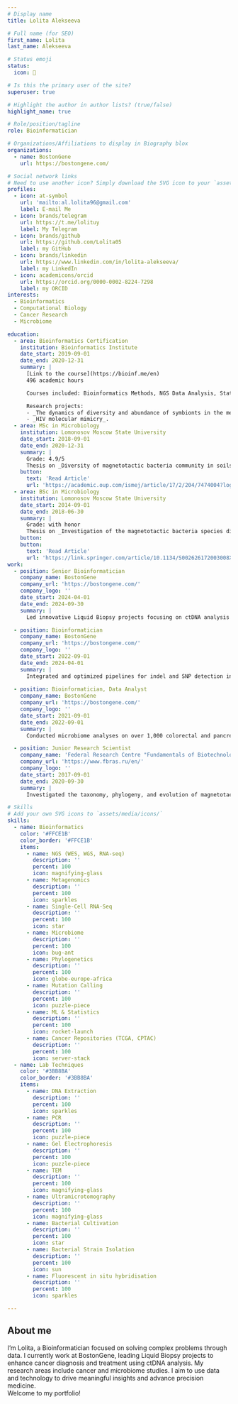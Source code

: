 ```yaml
---
# Display name
title: Lolita Alekseeva

# Full name (for SEO)
first_name: Lolita
last_name: Alekseeva

# Status emoji
status:
  icon: 🍵

# Is this the primary user of the site?
superuser: true

# Highlight the author in author lists? (true/false)
highlight_name: true

# Role/position/tagline
role: Bioinformatician

# Organizations/Affiliations to display in Biography blox
organizations:
  - name: BostonGene
    url: https://bostongene.com/

# Social network links
# Need to use another icon? Simply download the SVG icon to your `assets/media/icons/` folder.
profiles:
  - icon: at-symbol
    url: 'mailto:al.lolita96@gmail.com'
    label: E-mail Me
  - icon: brands/telegram
    url: https://t.me/lolituy
    label: My Telegram
  - icon: brands/github
    url: https://github.com/Lolita05
    label: my GitHub
  - icon: brands/linkedin
    url: https://www.linkedin.com/in/lolita-alekseeva/
    label: my LinkedIn
  - icon: academicons/orcid
    url: https://orcid.org/0000-0002-8224-7298
    label: my ORCID
interests:
  - Bioinformatics
  - Computational Biology
  - Cancer Research
  - Microbiome

education:
  - area: Bioinformatics Certification
    institution: Bioinformatics Institute
    date_start: 2019-09-01
    date_end: 2020-12-31
    summary: |
      [Link to the course](https://bioinf.me/en)  
      496 academic hours

      Courses included: Bioinformatics Methods, NGS Data Analysis, Statistics in R, Programming in Python, Discrete Mathematics, Introduction to Machine Learning, Proteomics, Immunogenomics, Gene Expression Analysis (e.g. Single-Cell RNA-Seq), Comparative Genomics of Prokaryotes

      Research projects: 
      - _The dynamics of diversity and abundance of symbionts in the metatranscriptome_.
      - _HIV molecular mimicry_.
  - area: MSc in Microbiology
    institution: Lomonosov Moscow State University
    date_start: 2018-09-01
    date_end: 2020-12-31
    summary: |
      Grade: 4.9/5  
      Thesis on _Diversity of magnetotactic bacteria community in soils_. Part of work presented in article [Recovery and genome reconstruction of novel magnetotactic Elusimicrobiota from bog soils](https://academic.oup.com/ismej/article/17/2/204/7474004?login=false).
    button:
      text: 'Read Article'
      url: 'https://academic.oup.com/ismej/article/17/2/204/7474004?login=false'
  - area: BSc in Microbiology
    institution: Lomonosov Moscow State University
    date_start: 2014-09-01
    date_end: 2018-06-30
    summary: |
      Grade: with honor  
      Thesis on _Investigation of the magnetotactic bacteria species diversity in soil microbial communities using the developed universal primer system_. Part of work presented in article [Biodiversity of Magnetotactic Bacteria in the Freshwater Lake Beloe Bordukovskoe, Russia](https://link.springer.com/article/10.1134/S002626172003008X).
    button:
    button:
      text: 'Read Article'
      url: 'https://link.springer.com/article/10.1134/S002626172003008X'
work:
  - position: Senior Bioinformatician
    company_name: BostonGene
    company_url: 'https://bostongene.com/'
    company_logo: ''
    date_start: 2024-04-01
    date_end: 2024-09-30
    summary: |
      Led innovative Liquid Biopsy projects focusing on ctDNA analysis for solid tumors and lymphomas. Developed automated pipelines and validation workflows using Python, Nextflow, and CWL to improve diagnostic precision and regulatory compliance.

  - position: Bioinformatician
    company_name: BostonGene
    company_url: 'https://bostongene.com/'
    company_logo: ''
    date_start: 2022-09-01
    date_end: 2024-04-01
    summary: |
      Integrated and optimized pipelines for indel and SNP detection in ctDNA and WES data. Authored detailed SOPs and contributed to CLIA certification through rigorous validation and testing.
      
  - position: Bioinformatician, Data Analyst
    company_name: BostonGene
    company_url: 'https://bostongene.com/'
    company_logo: ''
    date_start: 2021-09-01
    date_end: 2022-09-01
    summary: |
      Conducted microbiome analyses on over 1,000 colorectal and pancreatic cancer cases using data from TCGA, CPTAC, and proprietary sources. Enhanced machine learning models for bacterial classification and developed specialized pipelines for detecting bacterial transcripts in RNA-seq data.

  - position: Junior Research Scientist
    company_name: 'Federal Research Centre "Fundamentals of Biotechnology" of the Russian Academy of Sciences'
    company_url: 'https://www.fbras.ru/en/'
    company_logo: ''
    date_start: 2017-09-01
    date_end: 2020-09-30
    summary: |
      Investigated the taxonomy, phylogeny, and evolution of magnetotactic bacteria in environmental samples using metagenomic workflows (NGS data, taxonomic classification systems) and large-scale sequence database retrieval (NCBI, JGI/IMG).

# Skills
# Add your own SVG icons to `assets/media/icons/`
skills:
  - name: Bioinformatics
    color: '#FFCE1B'
    color_border: '#FFCE1B'
    items:
      - name: NGS (WES, WGS, RNA-seq)
        description: ''
        percent: 100
        icon: magnifying-glass
      - name: Metagenomics
        description: ''
        percent: 100
        icon: sparkles
      - name: Single-Cell RNA-Seq
        description: ''
        percent: 100
        icon: star
      - name: Microbiome
        description: ''
        percent: 100
        icon: bug-ant
      - name: Phylogenetics
        description: ''
        percent: 100
        icon: globe-europe-africa
      - name: Mutation Calling
        description: ''
        percent: 100
        icon: puzzle-piece
      - name: ML & Statistics
        description: ''
        percent: 100
        icon: rocket-launch
      - name: Cancer Repositories (TCGA, CPTAC)
        description: ''
        percent: 100
        icon: server-stack
  - name: Lab Techniques
    color: '#3BB8BA'
    color_border: '#3BB8BA'
    items:
      - name: DNA Extraction
        description: ''
        percent: 100
        icon: sparkles
      - name: PCR
        description: ''
        percent: 100
        icon: puzzle-piece
      - name: Gel Electrophoresis
        description: ''
        percent: 100
        icon: puzzle-piece
      - name: TEM
        description: ''
        percent: 100
        icon: magnifying-glass
      - name: Ultramicrotomography
        description: ''
        percent: 100
        icon: magnifying-glass
      - name: Bacterial Cultivation
        description: ''
        percent: 100
        icon: star
      - name: Bacterial Strain Isolation
        description: ''
        percent: 100
        icon: sun
      - name: Fluorescent in situ hybridisation
        description: ''
        percent: 100
        icon: sparkles

---
```


## About me

I’m Lolita, a Bioinformatician focused on solving complex problems through data. I currently work at BostonGene, leading Liquid Biopsy projects to enhance cancer diagnosis and treatment using ctDNA analysis. My research areas include cancer and microbiome studies. I aim to use data and technology to drive meaningful insights and advance precision medicine.  
Welcome to my portfolio!

